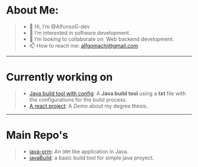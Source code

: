 # About Me:
>- 👋 Hi, I’m @AlfonsoG-dev
>- 👀 I’m interested in software development.
>- 💞️ I’m looking to collaborate on: Web backend development.
>- 📫 How to reach me: alfgomachi@gmail.com
----
# Currently working on
>- [Java build tool with config](https://github.com/AlfonsoG-dev/JavaBuildConfig): A **Java build tool** using a **txt** file with the configurations for the build process.
>- [A react project](https://github.com/AlfonsoG-dev/thesis-demo): A *Demo* about my degree thesis.
----
# Main Repo's
>- [java-orm](https://github.com/AlfonsoG-dev/javaORM_2.0): An `ORM` like application in Java.
>- [javaBuild](https://github.com/AlfonsoG-dev/javaBuild): a basic build tool for simple java proyect.

<!---
AlfonsoG-dev/AlfonsoG-dev is a ✨ special ✨ repository because its `README.md` (this file) appears on your GitHub profile.
You can click the Preview link to take a look at your changes.
--->
